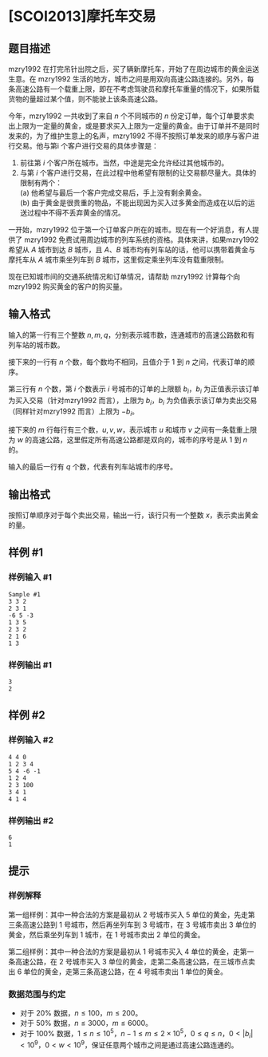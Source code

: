 # [SCOI2013]摩托车交易

## 题目描述

mzry1992 在打完吊针出院之后，买了辆新摩托车，开始了在周边城市的黄金运送生意。在 mzry1992 生活的地方，城市之间是用双向高速公路连接的。另外，每条高速公路有一个载重上限，即在不考虑驾驶员和摩托车重量的情况下，如果所载货物的量超过某个值，则不能驶上该条高速公路。

今年，mzry1992 一共收到了来自 $n$ 个不同城市的 $n$ 份定订单，每个订单要求卖出上限为一定量的黄金，或是要求买入上限为一定量的黄金。由于订单并不是同时发来的，为了维护生意上的名声，mzry1992 不得不按照订单发来的顺序与客户进行交易。他与第i 个客户进行交易的具体步骤是：

1. 前往第 $i$ 个客户所在城市。当然，中途是完全允许经过其他城市的。 
2. 与第 $i$ 个客户进行交易，在此过程中他希望有限制的让交易额尽量大。具体的限制有两个：    
(a) 他希望与最后一个客户完成交易后，手上没有剩余黄金。  
(b) 由于黄金是很贵重的物品，不能出现因为买入过多黄金而造成在以后的运送过程中不得不丢弃黄金的情况。

一开始，mzry1992 位于第一个订单客户所在的城市。现在有一个好消息，有人提供了 mzry1992 免费试用周边城市的列车系统的资格。具体来讲，如果mzry1992希望从 $A$ 城市到达 $B$ 城市，且 $A$、$B$ 城市均有列车站的话，他可以携带着黄金与摩托车从 $A$ 城市乘坐列车到 $B$ 城市，这里假定乘坐列车没有载重限制。

现在已知城市间的交通系统情况和订单情况，请帮助 mzry1992 计算每个向 mzry1992 购买黄金的客户的购买量。


## 输入格式

输入的第一行有三个整数 $n,m,q$，分别表示城市数，连通城市的高速公路数和有列车站的城市数。

接下来的一行有 $n$ 个数，每个数均不相同，且值介于 $1$ 到 $n$ 之间，代表订单的顺序。

第三行有 $n$ 个数，第 $i$ 个数表示 $i$ 号城市的订单的上限额 $b_i$，$b_i$ 为正值表示该订单为买入交易（针对mzry1992 而言），上限为 $b_i$，$b_i$ 为负值表示该订单为卖出交易（同样针对mzry1992 而言）上限为 $-b_i$。

接下来的 $m$ 行每行有三个数，$u, v, w$，表示城市 $u$ 和城市 $v$ 之间有一条载重上限为 $w$ 的高速公路，这里假定所有高速公路都是双向的，城市的序号是从 $1$ 到 $n$ 的。

输入的最后一行有 $q$ 个数，代表有列车站城市的序号。


## 输出格式

按照订单顺序对于每个卖出交易，输出一行，该行只有一个整数 $x$，表示卖出黄金的量。


## 样例 #1

### 样例输入 #1
```
Sample #1
3 3 2
2 3 1
-6 5 -3
1 3 5
2 3 2
2 1 6
1 3
```

### 样例输出 #1

```
3
2
```

## 样例 #2

### 样例输入 #2
```
4 4 0
1 2 3 4
5 4 -6 -1
1 2 4
2 3 100
3 4 1
4 1 4
```

### 样例输出 #2

```
6
1
```

## 提示

### 样例解释

第一组样例：其中一种合法的方案是最初从 $2$ 号城市买入 $5$ 单位的黄金，先走第三条高速公路到 $1$ 号城市，然后再坐列车到 $3$ 号城市，在 $3$ 号城市卖出 $3$ 单位的黄金，然后乘坐列车到 $1$ 城市，在 $1$ 号城市卖出 $2$ 单位的黄金。


第二组样例：其中一种合法的方案是最初从 $1$ 号城市买入 $4$ 单位的黄金，走第一条高速公路，在 $2$ 号城市买入 $3$ 单位的黄金，走第二条高速公路，在三城市点卖出 $6$ 单位的黄金，走第三条高速公路，在 $4$ 号城市卖出 $1$ 单位的黄金。

### 数据范围与约定

- 对于 $20\%$ 数据，$n \le 100$，$m \le 200$。
- 对于 $50\%$ 数据，$n \le 3000$，$m \le 6000$。
- 对于 $100\%$ 数据，$1 \le n \le 10^5$，$n - 1 \le m \le 2\times 10^5$，$0 \le q \le n$，$0 < |b_i| < 10^9$，$0 < w < 10^9$，保证任意两个城市之间是通过高速公路连通的。

